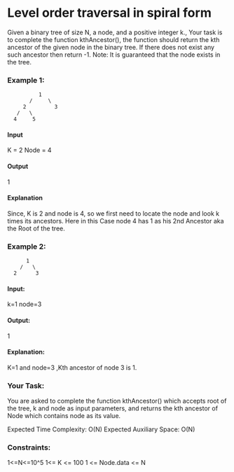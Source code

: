 # Level order traversal in spiral form

Given a binary tree of size N, a node, and a positive integer k.,
Your task is to complete the function kthAncestor(),
the function should return the kth ancestor of the given node in the binary tree.
If there does not exist any such ancestor then return -1.
Note: It is guaranteed that the node exists in the tree.

### Example 1:

```
          1
       /     \
     2         3
   /   \
  4     5
```

#### Input

K = 2 Node = 4

#### Output

1

#### Explanation

Since, K is 2 and node is 4, so we
first need to locate the node and
look k times its ancestors.
Here in this Case node 4 has 1 as his
2nd Ancestor aka the Root of the tree.

### Example 2:

```
      1
    /   \
  2      3
```

#### Input:

k=1
node=3

#### Output:

1

#### Explanation:

K=1 and node=3 ,Kth ancestor of node 3 is 1.

### Your Task:

You are asked to complete the function kthAncestor() which accepts root of the tree, k and node as input parameters, and returns the kth ancestor of Node which contains node as its value.

Expected Time Complexity: O(N)
Expected Auxiliary Space: O(N)

### Constraints:

1<=N<=10^5
1<= K <= 100
1 <= Node.data <= N
